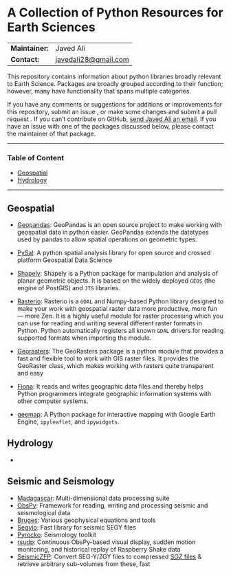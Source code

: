 # A Collection of Python Resources for Earth Sciences

|                 |                       |
| --------------- | --------------------- |
| **Maintainer:** | Javed Ali             |
| **Contact:**    | javedali28@gmail.com  |


<div>

This repository contains information about python libraries broadly relevant to Earth Science. Packages are broadly grouped according to their function; however, many have functionality that spans multiple categories. 

If you have any comments or suggestions for additions or improvements for this repository, submit an issue , or make some changes and submit a pull request . If you can’t contribute on GitHub, [send Javed Ali an email](mailto:javedali28@gmail.com). If you have an issue with one of the packages discussed below, please contact the maintainer of that package.

---

### Table of Content

* [Geospatial](#geospatial)
* [Hydrology](#hydrology)


---

## Geospatial

- [Geopandas](https://geopandas.org/index.html): GeoPandas is an open source project to make working with geospatial data in python easier. GeoPandas extends the datatypes used by pandas to allow spatial operations on geometric types.

- [PySal](https://pysal.org/): A python spatial analysis library for open source and crossed platform Geospatial Data Science 

- [Shapely](https://shapely.readthedocs.io/en/latest/): Shapely is a Python package for manipulation and analysis of planar geometric objects. It is based on the widely deployed `GEOS` (the engine of PostGIS) and `JTS` libraries.

- [Rasterio](https://rasterio.readthedocs.io/en/latest/): Rasterio is a `GDAL` and Numpy-based Python library designed to make your work with geospatial raster data more productive, more fun — more Zen. It is a highly useful module for raster processing which you can use for reading and writing several different raster formats in Python. Python automatically registers all known `GDAL` drivers for reading supported formats when importing the module.

- [Georasters](https://pypi.org/project/georasters/): The GeoRasters package is a python module that provides a fast and flexible tool to work with GIS raster files. It provides the GeoRaster class, which makes working with rasters quite transparent and easy

- [Fiona](https://github.com/Toblerity/Fiona): It reads and writes geographic data files and thereby helps Python programmers integrate geographic information systems with other computer systems.

- [geemap](https://geemap.org/): A Python package for interactive mapping with Google Earth Engine, `ipyleaflet`, and `ipywidgets`.


## Hydrology
-


## Seismic and Seismology
- [Madagascar](http://www.ahay.org/wiki/Installation): Multi-dimensional data processing suite
- [ObsPy](https://github.com/obspy/obspy/wiki): Framework for reading, writing and processing seismic and seismological data
- [Bruges](https://github.com/agile-geoscience/bruges/tree/master/bruges): Various geophysical equations and tools
- [Segyio](https://github.com/equinor/segyio): Fast library for seismic SEGY files
- [Pyrocko](https://github.com/pyrocko/pyrocko): Seismology toolkit
- [rsudp](https://github.com/raspishake/rsudp): Continuous ObsPy-based visual display, sudden motion monitoring, and historical replay of Raspberry Shake data
- [SeismicZFP](https://github.com/equinor/seismic-zfp): Convert SEG-Y/ZGY files to compressed [SGZ files](https://github.com/equinor/seismic-zfp/blob/master/docs/file-specification.md) & retrieve arbitrary sub-volumes from these, fast



